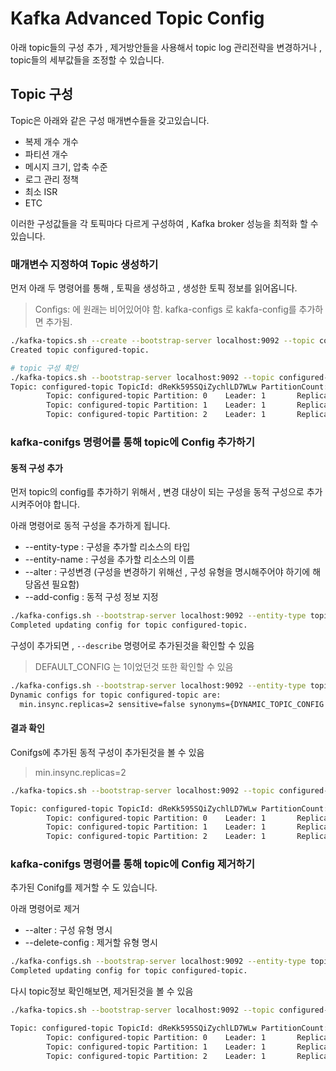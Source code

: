 # Kafka Advanced Topic Config
아래 topic들의 구성 추가 , 제거방안들을 사용해서 topic log 관리전략을 변경하거나 , topic들의 세부값들을 조정할 수 있습니다.

## Topic 구성
Topic은 아래와 같은 구성 매개변수들을 갖고있습니다.
- 복제 개수 개수
- 파티션 개수
- 메시지 크기, 압축 수준
- 로그 관리 정책
- 최소 ISR
- ETC

이러한 구성값들을 각 토픽마다 다르게 구성하여 , Kafka broker 성능을 최적화 할 수 있습니다.

### 매개변수 지정하여 Topic 생성하기
먼저 아래 두 명령어를 통해 , 토픽을 생성하고 , 생성한 토픽 정보를 읽어옵니다.

>Configs: 에 원래는 비어있어야 함. kafka-configs 로 kakfa-config를 추가하면 추가됨.

```bash
./kafka-topics.sh --create --bootstrap-server localhost:9092 --topic configured-topic --replication-factor 1 --partitions 3 
Created topic configured-topic.

# topic 구성 확인
./kafka-topics.sh --bootstrap-server localhost:9092 --topic configured-topic --describe 
Topic: configured-topic TopicId: dReKk595SQiZychlLD7WLw PartitionCount: 3       ReplicationFactor: 1    Configs: segment.bytes=1073741824
        Topic: configured-topic Partition: 0    Leader: 1       Replicas: 1     Isr: 1
        Topic: configured-topic Partition: 1    Leader: 1       Replicas: 1     Isr: 1
        Topic: configured-topic Partition: 2    Leader: 1       Replicas: 1     Isr: 1
```

### kafka-conifgs 명령어를 통해 topic에 Config 추가하기
#### 동적 구성 추가
먼저 topic의 config를 추가하기 위해서 , 변경 대상이 되는 구성을 동적 구성으로 추가시켜주어야 합니다.

아래 명령어로 동적 구성을 추가하게 됩니다.
- --entity-type : 구성을 추가할 리소스의 타입
- --entity-name : 구성을 추가할 리소스의 이름
- --alter : 구성변경 (구성을 변경하기 위해선 , 구성 유형을 명시해주어야 하기에 해당옵션 필요함)
- --add-config : 동적 구성 정보 지정

```bash
./kafka-configs.sh --bootstrap-server localhost:9092 --entity-type topics --entity-name configured-topic --alter --add-config min.insync.replicas=2
Completed updating config for topic configured-topic.
```

구성이 추가되면 , ```--describe``` 명령어로 추가된것을 확인할 수 있음
>DEFAULT_CONFIG 는 1이었던것 또한 확인할 수 있음

```bash
./kafka-configs.sh --bootstrap-server localhost:9092 --entity-type topics --entity-name configured-topic --describe                                
Dynamic configs for topic configured-topic are:
  min.insync.replicas=2 sensitive=false synonyms={DYNAMIC_TOPIC_CONFIG:min.insync.replicas=2, DEFAULT_CONFIG:min.insync.replicas=1}
```

#### 결과 확인
Conifgs에 추가된 동적 구성이 추가된것을 볼 수 있음
>min.insync.replicas=2

```bash
./kafka-topics.sh --bootstrap-server localhost:9092 --topic configured-topic --describe 

Topic: configured-topic TopicId: dReKk595SQiZychlLD7WLw PartitionCount: 3       ReplicationFactor: 1    Configs: min.insync.replicas=2,segment.bytes=1073741824
        Topic: configured-topic Partition: 0    Leader: 1       Replicas: 1     Isr: 1
        Topic: configured-topic Partition: 1    Leader: 1       Replicas: 1     Isr: 1
        Topic: configured-topic Partition: 2    Leader: 1       Replicas: 1     Isr: 1
```

### kafka-conifgs 명령어를 통해 topic에 Config 제거하기
추가된 Conifg를 제거할 수 도 있습니다.

아래 명령어로 제거
- --alter : 구성 유형 명시
- --delete-config : 제거할 유형 명시

```bash
./kafka-configs.sh --bootstrap-server localhost:9092 --entity-type topics --entity-name configured-topic --alter --delete-config min.insync.replicas
Completed updating config for topic configured-topic.
```

다시 topic정보 확인해보면, 제거된것을 볼 수 있음
```bash
./kafka-topics.sh --bootstrap-server localhost:9092 --topic configured-topic --describe                                                             

Topic: configured-topic TopicId: dReKk595SQiZychlLD7WLw PartitionCount: 3       ReplicationFactor: 1    Configs: segment.bytes=1073741824
        Topic: configured-topic Partition: 0    Leader: 1       Replicas: 1     Isr: 1
        Topic: configured-topic Partition: 1    Leader: 1       Replicas: 1     Isr: 1
        Topic: configured-topic Partition: 2    Leader: 1       Replicas: 1     Isr: 1
```